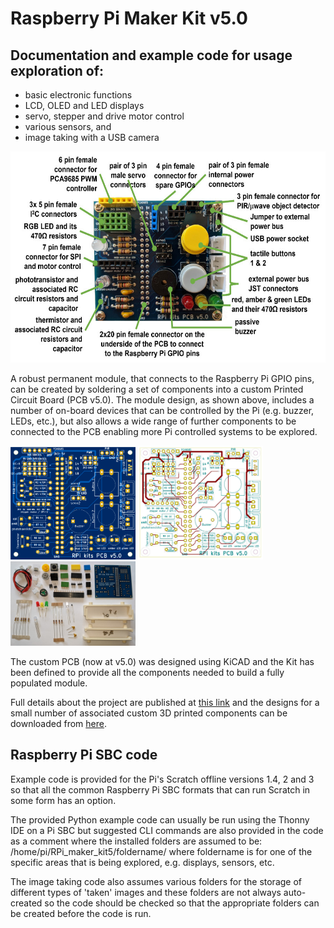 # Raspberry Pi Maker Kit v5.0
## Documentation and example code for usage exploration of:
 - basic electronic functions
 - LCD, OLED and LED displays
 - servo, stepper and drive motor control
 - various sensors, and 
 - image taking with a USB camera

<img src="images/annotated_assembled_PCB05_v2_900w.jpg" width="600" height="338">

A robust permanent module, that connects to the Raspberry Pi GPIO pins, can be created by soldering a set of components into a custom Printed Circuit Board (PCB v5.0). The module design, as shown above, includes a number of on-board devices that can be controlled by the Pi (e.g. buzzer, LEDs, etc.), but also allows a wide range of further components to be connected to the PCB enabling more Pi controlled systems to be explored.

<img src="images/RPi_kits_PCB05_front_image01.png" width="200" height="180">  <img src="images/RPi_kits_PCB05_front01_900w.jpg" width="200" height="182">  <img src="images/RPI_PCB05_kit_parts_20210512_160539500_900w.jpg" width="200" height="135">  

The custom PCB (now at v5.0) was designed using KiCAD and the Kit has been defined to provide all the components needed to build a fully populated module.

Full details about the project are published at <a href="https://onlinedevices.co.uk/Raspberry+Pi+Maker+Kit" target="_blank" >this link</a> and the designs for a small number of associated custom 3D printed components can be downloaded from <a href="https://www.prusaprinters.org/prints/68834-raspberry-pi-maker-kit-pcb-stands" target="_blank">here</a>.

## Raspberry Pi SBC code
Example code is provided for the Pi's Scratch offline versions 1.4, 2 and 3 so that all the common Raspberry Pi SBC formats that can run Scratch in some form has an option.

The provided Python example code can usually be run using the Thonny IDE on a Pi SBC but suggested CLI commands are also provided in the code as a comment where the installed folders are assumed to be:
/home/pi/RPi_maker_kit5/foldername/ where foldername is for one of the specific areas that is being explored, e.g. displays, sensors, etc.

The image taking code also assumes various folders for the storage of different types of 'taken' images and these folders are not always auto-created so the code should be checked so that the appropriate folders can be created before the code is run.

